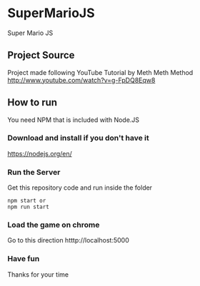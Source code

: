 # SuperMarioJS
Super Mario JS

## Project Source
Project made following YouTube Tutorial by Meth Meth Method http://www.youtube.com/watch?v=g-FpDQ8Eqw8

## How to run
You need NPM that is included with Node.JS

### Download and install if you don't have it
https://nodejs.org/en/ 

### Run the Server
Get this repository code and run inside the folder

```
npm start or
npm run start

```

### Load the game on chrome

Go to this direction htttp://localhost:5000

### Have fun
Thanks for your time

